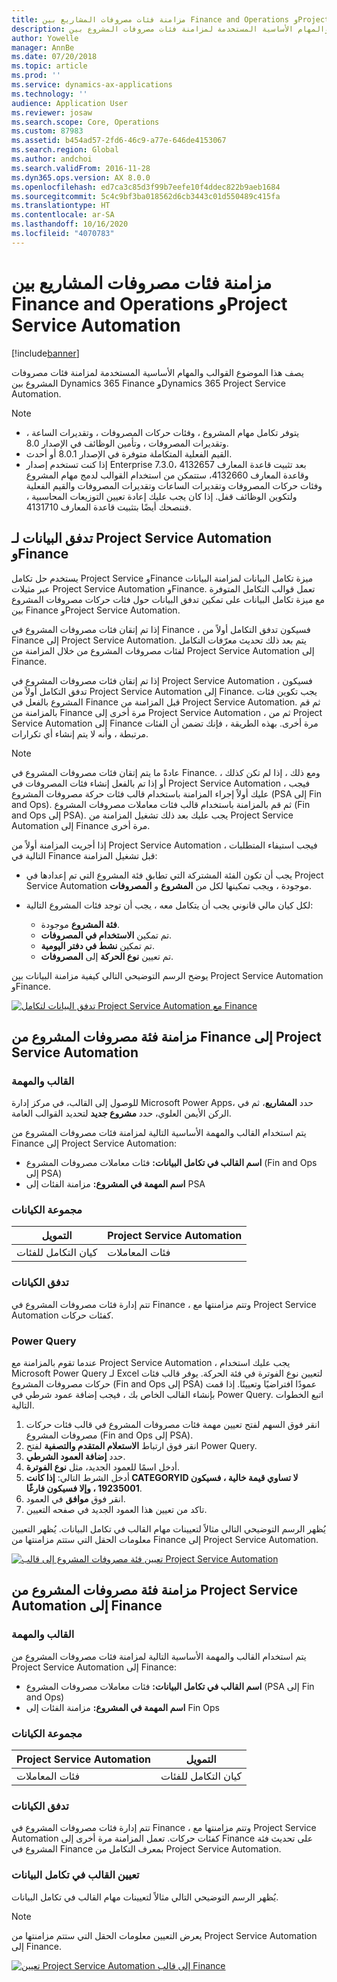 ```yaml
---
title: مزامنة فئات مصروفات المشاريع بين Finance and Operations وProject Service Automation
description: يصف هذا الموضوع القوالب والمهام الأساسية المستخدمة لمزامنة فئات مصروفات المشروع بين Microsoft Dynamics 365 Finance وDynamics 365 Project Service Automation.
author: Yowelle
manager: AnnBe
ms.date: 07/20/2018
ms.topic: article
ms.prod: ''
ms.service: dynamics-ax-applications
ms.technology: ''
audience: Application User
ms.reviewer: josaw
ms.search.scope: Core, Operations
ms.custom: 87983
ms.assetid: b454ad57-2fd6-46c9-a77e-646de4153067
ms.search.region: Global
ms.author: andchoi
ms.search.validFrom: 2016-11-28
ms.dyn365.ops.version: AX 8.0.0
ms.openlocfilehash: ed7ca3c85d3f99b7eefe10f4ddec822b9aeb1684
ms.sourcegitcommit: 5c4c9bf3ba018562d6cb3443c01d550489c415fa
ms.translationtype: HT
ms.contentlocale: ar-SA
ms.lasthandoff: 10/16/2020
ms.locfileid: "4070783"
---
```

# <a name="synchronize-project-expense-categories-between-finance-and-operations-and-project-service-automation"></a>مزامنة فئات مصروفات المشاريع بين Finance and Operations وProject Service Automation

[!include[banner](../includes/banner.md)]

يصف هذا الموضوع القوالب والمهام الأساسية المستخدمة لمزامنة فئات مصروفات المشروع بين Dynamics 365 Finance وDynamics 365 Project Service Automation.

> [!NOTE]
> - يتوفر تكامل مهام المشروع ، وفئات حركات المصروفات ، وتقديرات الساعة ، وتقديرات المصروفات ، وتأمين الوظائف في الإصدار 8.0.
> - القيم الفعلية المتكاملة متوفرة في الإصدار 8.0.1 أو أحدث.
> - إذا كنت تستخدم إصدار Enterprise 7.3.0، بعد تثبيت قاعدة المعارف 4132657 وقاعدة المعارف 4132660، ستتمكن من استخدام القوالب لدمج مهام المشروع وفئات حركات المصروفات وتقديرات الساعات وتقديرات المصروفات والقيم الفعلية ولتكوين الوظائف قفل. إذا كان يجب عليك إعادة تعيين التوزيعات المحاسبية ، فننصحك أيضًا بتثبيت قاعدة المعارف 4131710.

## <a name="data-flow-for-project-service-automation-and-finance"></a>تدفق البيانات لـ Project Service Automation وFinance

يستخدم حل تكامل Project Service وFinance ميزة تكامل البيانات لمزامنة البيانات عبر مثيلات Project Service Automation وFinance. تعمل قوالب التكامل المتوفرة مع ميزة تكامل البيانات على تمكين تدفق البيانات حول فئات حركات مصروفات المشروع بين Finance وProject Service Automation.

إذا تم إتقان فئات مصروفات المشروع في Finance ، فسيكون تدفق التكامل أولاً من Finance إلى Project Service Automation. يتم بعد ذلك تحديث معرّفات التكامل لفئات مصروفات المشروع من خلال المزامنة من Project Service Automation إلى Finance.

إذا تم إتقان فئات مصروفات المشروع في Project Service Automation ، فسيكون تدفق التكامل أولاً من Project Service Automation إلى Finance. يجب تكوين فئات المشروع بالفعل في Finance قبل المزامنة من Project Service Automation. ثم قم بالمزامنة من Finance مرة أخرى إلى Project Service Automation ، ثم من Project Service Automation إلى Finance مرة أخرى. بهذه الطريقة ، فإنك تضمن أن الفئات مرتبطة ، وأنه لا يتم إنشاء أي تكرارات.

> [!NOTE]
> عادةً ما يتم إتقان فئات مصروفات المشروع في Finance. ومع ذلك ، إذا لم تكن كذلك ، أو إذا تم بالفعل إنشاء فئات المصروفات في Project Service Automation ، فيجب عليك أولاً إجراء المزامنة باستخدام قالب فئات حركة مصروفات المشروع (PSA إلى Fin and Ops). ثم قم بالمزامنة باستخدام قالب فئات معاملات مصروفات المشروع (Fin and Ops إلى PSA). يجب عليك بعد ذلك تشغيل المزامنة من Project Service Automation إلى Finance مرة أخرى.
>
> إذا أجريت المزامنة أولاً من Project Service Automation ، فيجب استيفاء المتطلبات التالية في Finance قبل تشغيل المزامنة:
>
> - يجب أن تكون الفئة المشتركة التي تطابق فئة المشروع التي تم إعدادها في Project Service Automation موجودة ، ويجب تمكينها لكل من **المشروع** و **المصروفات**.
> - لكل كيان مالي قانوني يجب أن يتكامل معه ، يجب أن توجد فئات المشروع التالية:
>
>     - **فئة المشروع** موجودة. 
>     - تم تمكين **الاستخدام في المصروفات**.
>     - تم تمكين **نشط في دفتر اليومية**.
>     - تم تعيين **نوع الحركة** إلى **المصروفات**.

يوضح الرسم التوضيحي التالي كيفية مزامنة البيانات بين Project Service Automation وFinance.

[![تدفق البيانات لتكامل Project Service Automation مع Finance](./media/ProjectExpenseCategoriesFlow.png)](./media/ProjectExpenseCategoriesFlow.png)

## <a name="project-expense-category-synchronization-from-finance-to-project-service-automation"></a>مزامنة فئة مصروفات المشروع من Finance إلى Project Service Automation

### <a name="template-and-task"></a>القالب والمهمة

للوصول إلى القالب، في مركز إدارة Microsoft Power Apps، حدد **المشاريع**، ثم في الركن الأيمن العلوي، حدد **مشروع جديد** لتحديد القوالب العامة.

يتم استخدام القالب والمهمة الأساسية التالية لمزامنة فئات مصروفات المشروع من Finance إلى Project Service Automation:

- **اسم القالب في تكامل البيانات:** فئات معاملات مصروفات المشروع (Fin and Ops إلى PSA)
- **اسم المهمة في المشروع:** مزامنة الفئات إلى PSA

### <a name="entity-set"></a>مجموعة الكيانات

| التمويل                           | Project Service Automation |
|-----------------------------------|----------------------------|
| كيان التكامل للفئات | فئات المعاملات     |

### <a name="entity-flow"></a>تدفق الكيانات

تتم إدارة فئات مصروفات المشروع في Finance ، وتتم مزامنتها مع Project Service Automation كفئات حركات.

### <a name="power-query"></a>Power Query

عندما تقوم بالمزامنة مع Project Service Automation ، يجب عليك استخدام Microsoft Power Query لـ Excel لتعيين نوع الفوترة في فئة الحركة. يوفر قالب فئات حركات مصروفات المشروع (Fin and Ops إلى PSA) عمودًا افتراضيًا وتعيينًا. إذا قمت بإنشاء القالب الخاص بك ، فيجب إضافة عمود شرطي في Power Query. اتبع الخطوات التالية.

1. انقر فوق السهم لفتح تعيين مهمة فئات مصروفات المشروع في قالب فئات حركات مصروفات المشروع (Fin and Ops إلى PSA).
2. انقر فوق ارتباط **الاستعلام المتقدم والتصفية** لفتح Power Query.
2. حدد **إضافة العمود الشرطي**.
3. أدخل اسمًا للعمود الجديد، مثل **نوع الفوترة**.
4. أدخل الشرط التالي: **إذا كانت CATEGORYID لا تساوي قيمة خالية ، فسيكون 19235001 ، وإلا فسيكون فارغًا**.
5. انقر فوق **موافق** في العمود.
6. تاكد من تعيين هذا العمود الجديد في صفحه التعيين.

يُظهر الرسم التوضيحي التالي مثالاً لتعيينات مهام القالب في تكامل البيانات. يُظهر التعيين معلومات الحقل التي ستتم مزامنتها من Finance إلى Project Service Automation.

[![تعيين فئة مصروفات المشروع إلى قالب Project Service Automation](./media/ProjectExpenseCategoriesToPSAMapping.jpg)](./media/ProjectExpenseCategoriesToPSAMapping.jpg)

## <a name="project-expense-category-synchronization-from-project-service-automation-to-finance"></a>مزامنة فئة مصروفات المشروع من Project Service Automation إلى Finance

### <a name="template-and-task"></a>القالب والمهمة

يتم استخدام القالب والمهمة الأساسية التالية لمزامنة فئات مصروفات المشروع من Project Service Automation إلى Finance:

- **اسم القالب في تكامل البيانات:** فئات معاملات مصروفات المشروع (PSA إلى Fin and Ops)
- **اسم المهمة في المشروع:** مزامنة الفئات إلى Fin Ops

### <a name="entity-set"></a>مجموعة الكيانات

| Project Service Automation | التمويل                           |
|----------------------------|-----------------------------------|
| فئات المعاملات     | كيان التكامل للفئات |

### <a name="entity-flow"></a>تدفق الكيانات

تتم إدارة فئات مصروفات المشروع في Finance ، وتتم مزامنتها مع Project Service Automation كفئات حركات. تعمل المزامنة مرة أخرى إلى Finance على تحديث فئة المشروع في Finance بمعرف التكامل من Project Service Automation.

### <a name="template-mapping-in-data-integration"></a>تعيين القالب في تكامل البيانات

يُظهر الرسم التوضيحي التالي مثالاً لتعيينات مهام القالب في تكامل البيانات.

> [!NOTE]
> يعرض التعيين معلومات الحقل التي ستتم مزامنتها من Project Service Automation إلى Finance.

[![تعيين Project Service Automation إلى قالب Finance](./media/ProjectExpenseCategoriesToFinOpsMapping.jpg)](./media/ProjectExpenseCategoriesToFinOpsMapping.jpg)
